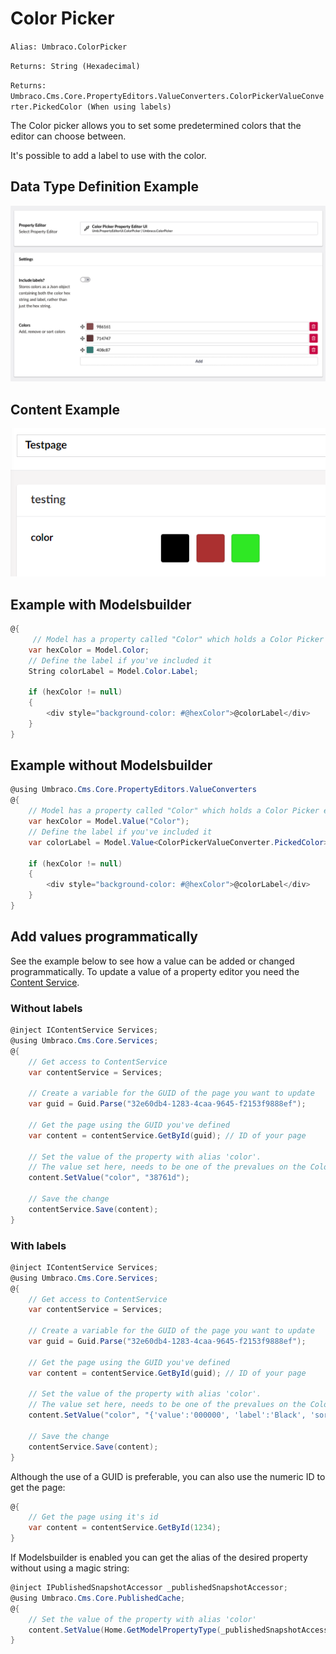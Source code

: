 # Color Picker

`Alias: Umbraco.ColorPicker`

`Returns: String (Hexadecimal)`

`Returns: Umbraco.Cms.Core.PropertyEditors.ValueConverters.ColorPickerValueConverter.PickedColor (When using labels)`

The Color picker allows you to set some predetermined colors that the editor can choose between.

It's possible to add a label to use with the color.

## Data Type Definition Example

![Color Picker Data Type Definition](images/Color-Picker-DataType.png)

## Content Example

![Color Picker Content](../../../../../../10/umbraco-cms/fundamentals/backoffice/property-editors/built-in-property-editors/images/Color-Picker-Content-v8.png)

## Example with Modelsbuilder

```csharp
@{
     // Model has a property called "Color" which holds a Color Picker editor
    var hexColor = Model.Color;
    // Define the label if you've included it
    String colorLabel = Model.Color.Label;

    if (hexColor != null)
    {
        <div style="background-color: #@hexColor">@colorLabel</div>
    }
}
```

## Example without Modelsbuilder

```csharp
@using Umbraco.Cms.Core.PropertyEditors.ValueConverters
@{
    // Model has a property called "Color" which holds a Color Picker editor
    var hexColor = Model.Value("Color");
    // Define the label if you've included it
    var colorLabel = Model.Value<ColorPickerValueConverter.PickedColor>("Color").Label;

    if (hexColor != null)
    {
        <div style="background-color: #@hexColor">@colorLabel</div>
    }
}
```

## Add values programmatically

See the example below to see how a value can be added or changed programmatically. To update a value of a property editor you need the [Content Service](https://apidocs.umbraco.com/v14/csharp/api/Umbraco.Cms.Core.Services.ContentService.html).

### Without labels

```csharp
@inject IContentService Services;
@using Umbraco.Cms.Core.Services;
@{
    // Get access to ContentService
    var contentService = Services;

    // Create a variable for the GUID of the page you want to update
    var guid = Guid.Parse("32e60db4-1283-4caa-9645-f2153f9888ef");

    // Get the page using the GUID you've defined
    var content = contentService.GetById(guid); // ID of your page

    // Set the value of the property with alias 'color'. 
    // The value set here, needs to be one of the prevalues on the Color Picker
    content.SetValue("color", "38761d");

    // Save the change
    contentService.Save(content);
}
```

### With labels

```csharp
@inject IContentService Services;
@using Umbraco.Cms.Core.Services;
@{
    // Get access to ContentService
    var contentService = Services;

    // Create a variable for the GUID of the page you want to update
    var guid = Guid.Parse("32e60db4-1283-4caa-9645-f2153f9888ef");

    // Get the page using the GUID you've defined
    var content = contentService.GetById(guid); // ID of your page

    // Set the value of the property with alias 'color'. 
    // The value set here, needs to be one of the prevalues on the Color Picker
    content.SetValue("color", "{'value':'000000', 'label':'Black', 'sortOrder':1, 'id':'1'}");

    // Save the change
    contentService.Save(content);
}
```

Although the use of a GUID is preferable, you can also use the numeric ID to get the page:

```csharp
@{
    // Get the page using it's id
    var content = contentService.GetById(1234); 
}
```

If Modelsbuilder is enabled you can get the alias of the desired property without using a magic string:

```csharp
@inject IPublishedSnapshotAccessor _publishedSnapshotAccessor;
@using Umbraco.Cms.Core.PublishedCache;
@{
    // Set the value of the property with alias 'color'
    content.SetValue(Home.GetModelPropertyType(_publishedSnapshotAccessor, x => x.Color).Alias, "38761d");
}
```
